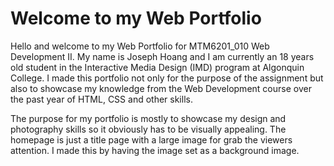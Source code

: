 # **Welcome to my Web Portfolio**

Hello and welcome to my Web Portfolio for MTM6201_010 Web Development II. My name is Joseph Hoang and I am currently an 18 years old student in the Interactive Media Design (IMD) program at Algonquin College. I made this portfolio not only for the purpose of the assignment but also to showcase my knowledge from the Web Development course over the past year of HTML, CSS and other skills.

The purpose for my portfolio is mostly to showcase my design and photography skills so it obviously has to be visually appealing. The homepage is just a title page with a large image for grab the viewers attention. I made this by having the image set as a background image. 

